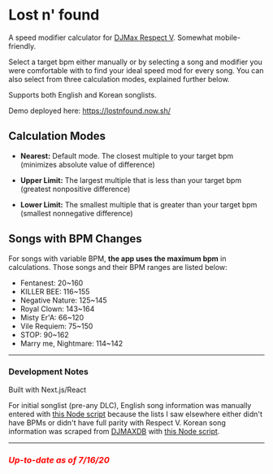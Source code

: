 # Lost n' found
A speed modifier calculator for [DJMax Respect V](https://store.steampowered.com/app/960170/DJMAX_RESPECT_V/). Somewhat mobile-friendly.

Select a target bpm either manually or by selecting a song and modifier you were comfortable with to find your ideal speed mod for every song. You can also select from three calculation modes, explained further below.

Supports both English and Korean songlists.  
  
Demo deployed here: https://lostnfound.now.sh/

## Calculation Modes
- <strong>Nearest:</strong> Default mode. The closest multiple to your target bpm  
(minimizes absolute value of difference)  

- <strong>Upper Limit:</strong> The largest multiple that is less than your target bpm  
(greatest nonpositive difference)  

- <strong>Lower Limit:</strong> The smallest multiple that is greater than your target bpm  
(smallest nonnegative difference)

## Songs with BPM Changes
For songs with variable BPM, __the app uses the maximum bpm__ in calculations. Those songs and their BPM ranges are listed below:
- Fentanest: 20~160
- KILLER BEE: 116~155
- Negative Nature: 125~145
- Royal Clown: 143~164
- Misty Er'A: 66~120
- Vile Requiem: 75~150
- STOP: 90~162
- Marry me, Nightmare: 114~142

---

### Development Notes
Built with Next.js/React  

For initial songlist (pre-any DLC),
English song information was manually entered with [this Node script](https://github.com/smilevideo/lostnfound/blob/master/songs/scripts/inputSongsEN.js) because the lists I saw elsewhere either didn't have BPMs or didn't have full parity with Respect V.
Korean song information was scraped from [DJMAXDB](https://djmaxdb.com/4B/) with [this Node script](https://github.com/smilevideo/lostnfound/blob/master/songs/scripts/scrapeSongsKR.js).

--- 
### <span style="color:red"><em>Up-to-date as of 7/16/20</em></span>
